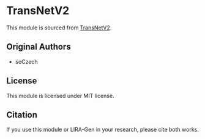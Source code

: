 # TransNetV2

This module is sourced from [TransNetV2](https://github.com/soCzech/TransNetV2).

## Original Authors
- soCzech


## License
This module is licensed under MIT license.

## Citation
If you use this module or LIRA-Gen in your research, please cite both works.
